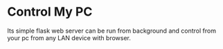 # Control My PC
 Its simple flask web server can be run from background and control from your pc from any LAN device with browser.
